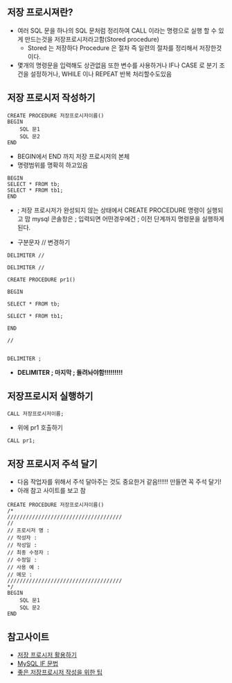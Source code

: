 ## 저장 프로시져란?
- 여러 SQL 문을 하나의 SQL 문처럼 정리하여 CALL 이라는 명령으로 실행 할 수 있게 만드는것을 저장프로시저라고함(Stored procedure)
    - Stored 는 저장하다 Procedure 은 절차 즉 일련의 절차를 정리해서 저장한것이다.
- 몇개의 명령문을 입력해도 상관없음 또한 변수를 사용하거나 IF나 CASE 로 분기 조건을 설정하거나, WHILE 이나 REPEAT 반복 처리할수도있음

## 저장 프로시저 작성하기
~~~
CREATE PROCEDURE 저장프로시저이름()
BEGIN
    SQL 문1
    SQL 문2
END 
~~~
- BEGIN에서 END 까지 저장 프로시저의 본체
- 명령범위를 명확히 하고있음
~~~
BEGIN
SELECT * FROM tb;
SELECT * FROM tb1;
END
~~~

- ; 저장 프로시저가 완성되지 않는 상태에서 CREATE PROCEDURE 명령이 실행되고 맘 mysql 콘솔창은 ; 입력되면 어떤경우에건 ; 이전 단계까지 명령문을 실행하게된다.

- 구분문자 // 변경하기
~~~
DELIMITER //
~~~


~~~
DELIMITER //

CREATE PROCEDURE pr1()

BEGIN

SELECT * FROM tb;

SELECT * FROM tb1;

END

//


DELIMITER ;
~~~
- **DELIMITER ; 마지막 ;  돌려놔야함!!!!!!!!!**

## 저장프로시저 실행하기
~~~
CALL 저장프로시저이름;
~~~

- 위에 pr1 호출하기
~~~
CALL pr1;
~~~

## 저장 프로시저 주석 달기
- 다음 작업자를 위해서 주석 달아주는 것도 중요한거 같음!!!!!! 만들면 꼭 주석 달기!
- 아래 참고 사이트를 보고 참

~~~
CREATE PROCEDURE 저장프로시저이름()
/*
/////////////////////////////////////
//
// 프로시저 명 :
// 작성자 :
// 작성일 :
// 최종 수정자 :
// 수정일 :
// 사용 예 :
// 메모 :
/////////////////////////////////////
*/
BEGIN
    SQL 문1
    SQL 문2
END 
~~~


## 참고사이트
- [저장 프로시저 활용하기](https://recoveryman.tistory.com/186)
- [MySQL IF 문법](https://blog.duveen.me/16)
- [좋은 저장프로시저 작성을 위한 팁 ](https://m.blog.naver.com/islove8587/220605756934)